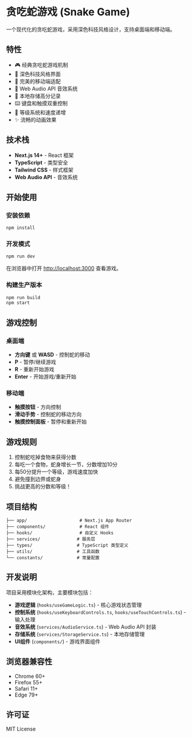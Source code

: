 # 贪吃蛇游戏 (Snake Game)

一个现代化的贪吃蛇游戏，采用深色科技风格设计，支持桌面端和移动端。

## 特性

- 🎮 经典贪吃蛇游戏机制
- 🌙 深色科技风格界面
- 📱 完美的移动端适配
- 🎵 Web Audio API 音效系统
- 💾 本地存储高分记录
- ⌨️ 键盘和触摸双重控制
- 🎯 等级系统和速度递增
- ✨ 流畅的动画效果

## 技术栈

- **Next.js 14+** - React 框架
- **TypeScript** - 类型安全
- **Tailwind CSS** - 样式框架
- **Web Audio API** - 音效系统

## 开始使用

### 安装依赖

```bash
npm install
```

### 开发模式

```bash
npm run dev
```

在浏览器中打开 [http://localhost:3000](http://localhost:3000) 查看游戏。

### 构建生产版本

```bash
npm run build
npm start
```

## 游戏控制

### 桌面端
- **方向键** 或 **WASD** - 控制蛇的移动
- **P** - 暂停/继续游戏
- **R** - 重新开始游戏
- **Enter** - 开始游戏/重新开始

### 移动端
- **触摸按钮** - 方向控制
- **滑动手势** - 控制蛇的移动方向
- **触摸控制面板** - 暂停和重新开始

## 游戏规则

1. 控制蛇吃掉食物来获得分数
2. 每吃一个食物，蛇身增长一节，分数增加10分
3. 每50分提升一个等级，游戏速度加快
4. 避免撞到边界或蛇身
5. 挑战更高的分数和等级！

## 项目结构

```
├── app/                    # Next.js App Router
├── components/             # React 组件
├── hooks/                  # 自定义 Hooks
├── services/              # 服务层
├── types/                 # TypeScript 类型定义
├── utils/                 # 工具函数
└── constants/             # 常量配置
```

## 开发说明

项目采用模块化架构，主要模块包括：

- **游戏逻辑** (`hooks/useGameLogic.ts`) - 核心游戏状态管理
- **控制系统** (`hooks/useKeyboardControls.ts`, `hooks/useTouchControls.ts`) - 输入处理
- **音效系统** (`services/AudioService.ts`) - Web Audio API 封装
- **存储系统** (`services/StorageService.ts`) - 本地存储管理
- **UI组件** (`components/`) - 游戏界面组件

## 浏览器兼容性

- Chrome 60+
- Firefox 55+
- Safari 11+
- Edge 79+

## 许可证

MIT License